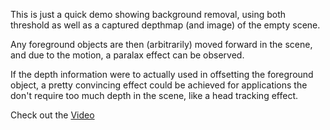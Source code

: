 This is just a quick demo showing background removal, using both threshold as well as a captured depthmap (and image) of the empty scene.

Any foreground objects are then (arbitrarily) moved forward in the scene, and due to the motion, a paralax effect can be observed.

If the depth information were to actually used in offsetting the foreground object, a pretty convincing effect could be achieved for applications the don't require too much depth in the scene, like a head tracking effect.

Check out the [Video](http://vimeo.com/17023522)

